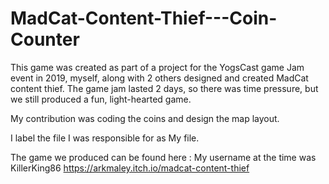 # MadCat-Content-Thief---Coin-Counter

This game was created as part of a project for the YogsCast game Jam event in 2019, myself, along with 2 others designed and created MadCat content thief. The game jam lasted 2 days, so there was time pressure, but we still produced a fun, light-hearted game.

My contribution was coding the coins and design the map layout.

I label the file I was responsible for as My file.

The game we produced can be found here : My username at the time was KillerKing86
https://arkmaley.itch.io/madcat-content-thief
